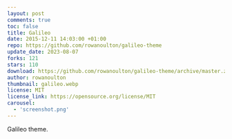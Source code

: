 ```yaml
---
layout: post
comments: true
toc: false
title: Galileo
date: 2015-12-11 14:03:00 +01:00
repo: https://github.com/rowanoulton/galileo-theme
update_date: 2023-08-07
forks: 121
stars: 110
download: https://github.com/rowanoulton/galileo-theme/archive/master.zip
author: rowanoulton
thumbnail: galileo.webp
license: MIT
license_link: https://opensource.org/license/MIT
carousel:
  - 'screenshot.png'
---
```


Galileo theme.
